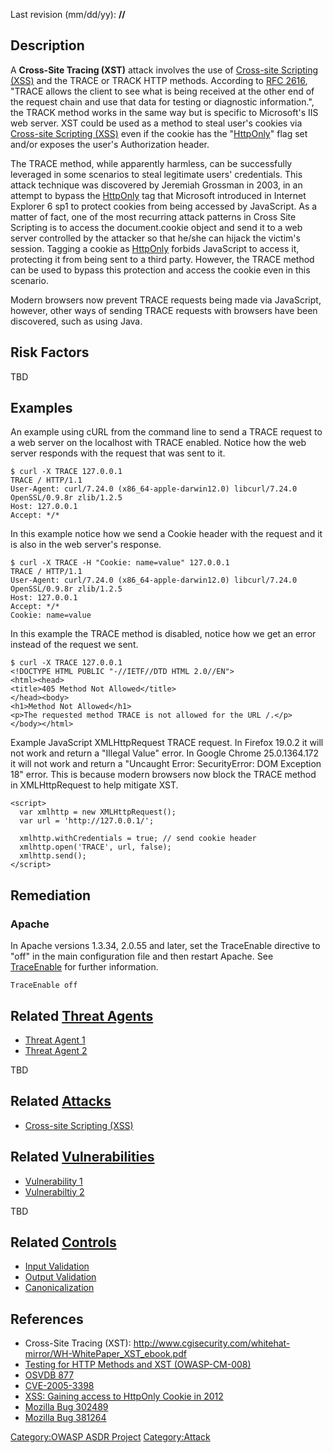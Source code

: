 

Last revision (mm/dd/yy): **//**

## Description

A **Cross-Site Tracing (XST)** attack involves the use of [Cross-site
Scripting (XSS)](Cross-site_Scripting_\(XSS\) "wikilink") and the TRACE
or TRACK HTTP methods. According to
[RFC 2616](http://www.w3.org/Protocols/rfc2616/rfc2616-sec9.html),
"TRACE allows the client to see what is being received at the other end
of the request chain and use that data for testing or diagnostic
information.", the TRACK method works in the same way but is specific to
Microsoft's IIS web server. XST could be used as a method to steal
user's cookies via [Cross-site Scripting
(XSS)](Cross-site_Scripting_\(XSS\) "wikilink") even if the cookie has
the "[HttpOnly](HttpOnly "wikilink")" flag set and/or exposes the user's
Authorization header.

The TRACE method, while apparently harmless, can be successfully
leveraged in some scenarios to steal legitimate users' credentials. This
attack technique was discovered by Jeremiah Grossman in 2003, in an
attempt to bypass the [HttpOnly](HttpOnly "wikilink") tag that Microsoft
introduced in Internet Explorer 6 sp1 to protect cookies from being
accessed by JavaScript. As a matter of fact, one of the most recurring
attack patterns in Cross Site Scripting is to access the document.cookie
object and send it to a web server controlled by the attacker so that
he/she can hijack the victim's session. Tagging a cookie as
[HttpOnly](HttpOnly "wikilink") forbids JavaScript to access it,
protecting it from being sent to a third party. However, the TRACE
method can be used to bypass this protection and access the cookie even
in this scenario.

Modern browsers now prevent TRACE requests being made via JavaScript,
however, other ways of sending TRACE requests with browsers have been
discovered, such as using Java.

## Risk Factors

TBD

## Examples

An example using cURL from the command line to send a TRACE request to a
web server on the localhost with TRACE enabled. Notice how the web
server responds with the request that was sent to it.

    $ curl -X TRACE 127.0.0.1
    TRACE / HTTP/1.1
    User-Agent: curl/7.24.0 (x86_64-apple-darwin12.0) libcurl/7.24.0 OpenSSL/0.9.8r zlib/1.2.5
    Host: 127.0.0.1
    Accept: */*

In this example notice how we send a Cookie header with the request and
it is also in the web server's response.

    $ curl -X TRACE -H "Cookie: name=value" 127.0.0.1
    TRACE / HTTP/1.1
    User-Agent: curl/7.24.0 (x86_64-apple-darwin12.0) libcurl/7.24.0 OpenSSL/0.9.8r zlib/1.2.5
    Host: 127.0.0.1
    Accept: */*
    Cookie: name=value

In this example the TRACE method is disabled, notice how we get an error
instead of the request we sent.

    $ curl -X TRACE 127.0.0.1
    <!DOCTYPE HTML PUBLIC "-//IETF//DTD HTML 2.0//EN">
    <html><head>
    <title>405 Method Not Allowed</title>
    </head><body>
    <h1>Method Not Allowed</h1>
    <p>The requested method TRACE is not allowed for the URL /.</p>
    </body></html>

Example JavaScript XMLHttpRequest TRACE request. In Firefox 19.0.2 it
will not work and return a "Illegal Value" error. In Google Chrome
25.0.1364.172 it will not work and return a "Uncaught Error:
SecurityError: DOM Exception 18" error. This is because modern browsers
now block the TRACE method in XMLHttpRequest to help mitigate XST.

    <script>
      var xmlhttp = new XMLHttpRequest();
      var url = 'http://127.0.0.1/';

      xmlhttp.withCredentials = true; // send cookie header
      xmlhttp.open('TRACE', url, false);
      xmlhttp.send();
    </script>

## Remediation

### Apache

In Apache versions 1.3.34, 2.0.55 and later, set the TraceEnable
directive to "off" in the main configuration file and then restart
Apache. See
[TraceEnable](http://httpd.apache.org/docs/2.2/mod/core.html#traceenable)
for further information.

    TraceEnable off

## Related [Threat Agents](Threat_Agents "wikilink")

  - [Threat Agent 1](Threat_Agent_1 "wikilink")
  - [Threat Agent 2](Threat_Agent_2 "wikilink")

TBD

## Related [Attacks](Attacks "wikilink")

  - [Cross-site Scripting
    (XSS)](Cross-site_Scripting_\(XSS\) "wikilink")

## Related [Vulnerabilities](Vulnerabilities "wikilink")

  - [Vulnerability 1](Vulnerability_1 "wikilink")
  - [Vulnerabiltiy 2](Vulnerabiltiy_2 "wikilink")

TBD

## Related [Controls](Controls "wikilink")

  - [Input Validation](Input_Validation "wikilink")
  - [Output Validation](Output_Validation "wikilink")
  - [Canonicalization](Canonicalization "wikilink")

## References

  - Cross-Site Tracing (XST):
    <http://www.cgisecurity.com/whitehat-mirror/WH-WhitePaper_XST_ebook.pdf>
  - [Testing for HTTP Methods and XST
    (OWASP-CM-008)](Testing_for_HTTP_Methods_and_XST_\(OWASP-CM-008\) "wikilink")
  - [OSVDB 877](http://osvdb.org/show/osvdb/877)
  - [CVE-2005-3398](http://web.nvd.nist.gov/view/vuln/detail?vulnId=CVE-2005-3398)
  - [XSS: Gaining access to HttpOnly Cookie
    in 2012](http://seckb.yehg.net/2012/06/xss-gaining-access-to-httponly-cookie.html)
  - [Mozilla
    Bug 302489](https://bugzilla.mozilla.org/show_bug.cgi?id=302489)
  - [Mozilla
    Bug 381264](https://bugzilla.mozilla.org/show_bug.cgi?id=381264)

[Category:OWASP ASDR Project](Category:OWASP_ASDR_Project "wikilink")
[Category:Attack](Category:Attack "wikilink")